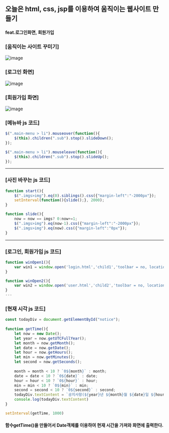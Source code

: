 ## 오늘은 html, css, jsp를 이용하여 움직이는 웹사이트 만들기
#### feat.로그인화면, 회원가입

### [움직이는 사이트 꾸미기]
![image](https://github.com/hwan06/Web/assets/114748934/17d36082-e22a-4ee3-9891-0183897e63ea)
### [로그인 화면]
![image](https://github.com/hwan06/Web/assets/114748934/84ecb74b-636e-464a-b342-bf7c68c56ccf)
### [회원가입 화면]
![image](https://github.com/hwan06/Web/assets/114748934/df449939-b620-4c8f-95da-7f038675ecf4)

### [메뉴바 js 코드]
``` js
$(".main-menu > li").mouseover(function(){
	$(this).children(".sub").stop().slideDown();
});

$(".main-menu > li").mouseleave(function(){
	$(this).children(".sub").stop().slideUp();
});
```
---
### [사진 바꾸는 js 코드]
``` js
function start(){
	$(".imgs>img").eq(0).siblings().css({"margin-left":"-2000px"});
	setInterval(function(){slide();}, 2000);
}

function slide(){
	now = now == imgs? 0:now+=1;
	$(".imgs>img").eq(now-1).css({"margin-left":"-2000px"});
	$(".imgs>img").eq(now).css({"margin-left":"0px"});
}
```
---
### [로그인, 회원가입 js 코드]
``` js
function winOpen1(){
	var win1 = window.open('login.html','child1','toolbar = no, location = no, status = no, menubar = no, resizable = no, scrollbars = no, width = 700, height = 700')
}

function winOpen2(){
	var win2 = window.open('user.html','child2','toolbar = no, location = no, status = no, menubar = no, resizable = no, scrollbars = no, width = 1850, height = 1700')
}
---  
```

### [현재 시각 js 코드]
``` js
const todayDiv = document.getElementById("notice");
		
function getTime(){
	let now = new Date();
	let year = now.getUTCFullYear();
	let month = now.getMonth();
	let date = now.getDate();
	let hour = now.getHours();
	let min = now.getMinutes();
	let second = now.getSeconds();
	
	month = month < 10 ? `0${month}` : month;
	date = date < 10 ? `0${date}` : date;
	hour = hour < 10 ? `0${hour}` : hour;
	min = min < 10 ? `0${min}` : min;
	second = second < 10 ? `0${second}` : second;
	todayDiv.textContent = `공지사항(${year}년 ${month}월 ${date}일 ${hour}시 ${min}분)`
	console.log(todayDiv.textContent)
}

setInterval(getTime, 1000)
```
#### 함수getTime()을 만들어서 Date객체를 이용하여 현재 시간을 가져와 화면에 출력한다.
